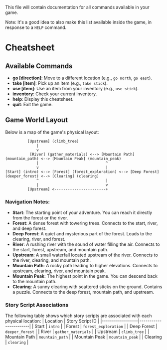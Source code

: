 This file will contain documentation for all commands available in your game.

Note: It's a good idea to also make this list available inside the game, in response to a `HELP` command.

# Cheatsheet

## Available Commands
- **go [direction]**: Move to a different location (e.g., `go north`, `go east`).
- **take [item]**: Pick up an item (e.g., `take stick`).
- **use [item]**: Use an item from your inventory (e.g., `use stick`).
- **inventory**: Check your current inventory.
- **help**: Display this cheatsheet.
- **quit**: Exit the game.

## Game World Layout
Below is a map of the game's physical layout:

```
          [Upstream] (climb_tree)
              |
              v
           [River] (gather_materials) <--> [Mountain Path] (mountain_path) <--> [Mountain Peak] (mountain_peak)
              |                              ^
              v                              |
[Start] (intro) <--> [Forest] (forest_exploration) <--> [Deep Forest] (deeper_forest) <--> [Clearing] (clearing)
              ^                              |
              |                              v
          [Upstream] <-----------------------+
```

### Navigation Notes:
- **Start**: The starting point of your adventure. You can reach it directly from the forest or the river.
- **Forest**: A dense forest with towering trees. Connects to the start, river, and deep forest.
- **Deep Forest**: A quiet and mysterious part of the forest. Leads to the clearing, river, and forest.
- **River**: A rushing river with the sound of water filling the air. Connects to the start, forest, upstream, and mountain path.
- **Upstream**: A small waterfall located upstream of the river. Connects to the river, clearing, and mountain path.
- **Mountain Path**: A rocky path leading to higher elevations. Connects to upstream, clearing, river, and mountain peak.
- **Mountain Peak**: The highest point in the game. You can descend back to the mountain path.
- **Clearing**: A sunny clearing with scattered sticks on the ground. Contains a puzzle. Connects to the deep forest, mountain path, and upstream.

### Story Script Associations
The following table shows which story scripts are associated with each physical location:
| Location         | Story Script ID       |
|------------------|-----------------------|
| Start            | `intro`              |
| Forest           | `forest_exploration` |
| Deep Forest      | `deeper_forest`      |
| River            | `gather_materials`   |
| Upstream         | `climb_tree`         |
| Mountain Path    | `mountain_path`      |
| Mountain Peak    | `mountain_peak`      |
| Clearing         | `clearing`           |

